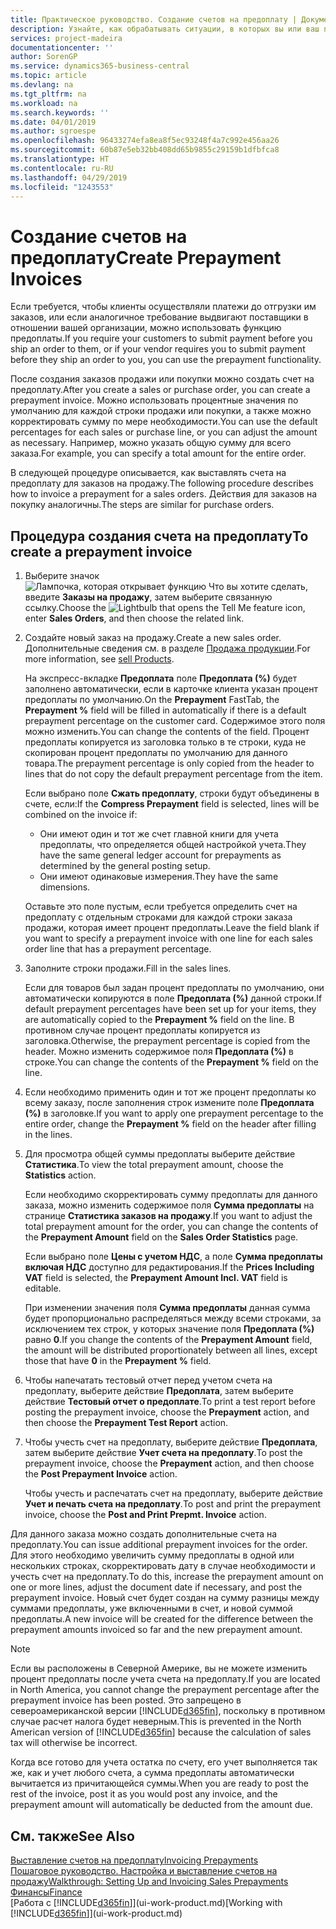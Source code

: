 ```yaml
---
title: Практическое руководство. Создание счетов на предоплату | Документы Майкрософт
description: Узнайте, как обрабатывать ситуации, в которых вы или ваш поставщик требует предоплату.
services: project-madeira
documentationcenter: ''
author: SorenGP
ms.service: dynamics365-business-central
ms.topic: article
ms.devlang: na
ms.tgt_pltfrm: na
ms.workload: na
ms.search.keywords: ''
ms.date: 04/01/2019
ms.author: sgroespe
ms.openlocfilehash: 96433274efa8ea8f5ec93248f4a7c992e456aa26
ms.sourcegitcommit: 60b87e5eb32bb408dd65b9855c29159b1dfbfca8
ms.translationtype: HT
ms.contentlocale: ru-RU
ms.lasthandoff: 04/29/2019
ms.locfileid: "1243553"
---
```

# <a name="create-prepayment-invoices"></a><span data-ttu-id="88715-103">Создание счетов на предоплату</span><span class="sxs-lookup"><span data-stu-id="88715-103">Create Prepayment Invoices</span></span>
<span data-ttu-id="88715-104">Если требуется, чтобы клиенты осуществляли платежи до отгрузки им заказов, или если аналогичное требование выдвигают поставщики в отношении вашей организации, можно использовать функцию предоплаты.</span><span class="sxs-lookup"><span data-stu-id="88715-104">If you require your customers to submit payment before you ship an order to them, or if your vendor requires you to submit payment before they ship an order to you, you can use the prepayment functionality.</span></span>  

<span data-ttu-id="88715-105">После создания заказов продажи или покупки можно создать счет на предоплату.</span><span class="sxs-lookup"><span data-stu-id="88715-105">After you create a sales or purchase order, you can create a prepayment invoice.</span></span> <span data-ttu-id="88715-106">Можно использовать процентные значения по умолчанию для каждой строки продажи или покупки, а также можно корректировать сумму по мере необходимости.</span><span class="sxs-lookup"><span data-stu-id="88715-106">You can use the default percentages for each sales or purchase line, or you can adjust the amount as necessary.</span></span> <span data-ttu-id="88715-107">Например, можно указать общую сумму для всего заказа.</span><span class="sxs-lookup"><span data-stu-id="88715-107">For example, you can specify a total amount for the entire order.</span></span>  

<span data-ttu-id="88715-108">В следующей процедуре описывается, как выставлять счета на предоплату для заказов на продажу.</span><span class="sxs-lookup"><span data-stu-id="88715-108">The following procedure describes how to invoice a prepayment for a sales orders.</span></span> <span data-ttu-id="88715-109">Действия для заказов на покупку аналогичны.</span><span class="sxs-lookup"><span data-stu-id="88715-109">The steps are similar for purchase orders.</span></span>  

## <a name="to-create-a-prepayment-invoice"></a><span data-ttu-id="88715-110">Процедура создания счета на предоплату</span><span class="sxs-lookup"><span data-stu-id="88715-110">To create a prepayment invoice</span></span>  
1. <span data-ttu-id="88715-111">Выберите значок ![Лампочка, которая открывает функцию Что вы хотите сделать](media/ui-search/search_small.png "Что вы хотите сделать"), введите **Заказы на продажу**, затем выберите связанную ссылку.</span><span class="sxs-lookup"><span data-stu-id="88715-111">Choose the ![Lightbulb that opens the Tell Me feature](media/ui-search/search_small.png "Tell me what you want to do") icon, enter **Sales Orders**, and then choose the related link.</span></span>  
2. <span data-ttu-id="88715-112">Создайте новый заказ на продажу.</span><span class="sxs-lookup"><span data-stu-id="88715-112">Create a new sales order.</span></span> <span data-ttu-id="88715-113">Дополнительные сведения см. в разделе [Продажа продукции](sales-how-sell-products.md).</span><span class="sxs-lookup"><span data-stu-id="88715-113">For more information, see [sell Products](sales-how-sell-products.md).</span></span>  

    <span data-ttu-id="88715-114">На экспресс-вкладке **Предоплата** поле **Предоплата (%)** будет заполнено автоматически, если в карточке клиента указан процент предоплаты по умолчанию.</span><span class="sxs-lookup"><span data-stu-id="88715-114">On the **Prepayment** FastTab, the **Prepayment %** field will be filled in automatically if there is a default prepayment percentage on the customer card.</span></span> <span data-ttu-id="88715-115">Содержимое этого поля можно изменить.</span><span class="sxs-lookup"><span data-stu-id="88715-115">You can change the contents of the field.</span></span> <span data-ttu-id="88715-116">Процент предоплаты копируется из заголовка только в те строки, куда не скопирован процент предоплаты по умолчанию для данного товара.</span><span class="sxs-lookup"><span data-stu-id="88715-116">The prepayment percentage is only copied from the header to lines that do not copy the default prepayment percentage from the item.</span></span>  

    <span data-ttu-id="88715-117">Если выбрано поле **Сжать предоплату**, строки будут объединены в счете, если:</span><span class="sxs-lookup"><span data-stu-id="88715-117">If the **Compress Prepayment** field is selected, lines will be combined on the invoice if:</span></span>  
    - <span data-ttu-id="88715-118">Они имеют один и тот же счет главной книги для учета предоплаты, что определяется общей настройкой учета.</span><span class="sxs-lookup"><span data-stu-id="88715-118">They have the same general ledger account for prepayments as determined by the general posting setup.</span></span>  
    - <span data-ttu-id="88715-119">Они имеют одинаковые измерения.</span><span class="sxs-lookup"><span data-stu-id="88715-119">They have the same dimensions.</span></span>  

    <span data-ttu-id="88715-120">Оставьте это поле пустым, если требуется определить счет на предоплату с отдельным строками для каждой строки заказа продажи, которая имеет процент предоплаты.</span><span class="sxs-lookup"><span data-stu-id="88715-120">Leave the field blank if you want to specify a prepayment invoice with one line for each sales order line that has a prepayment percentage.</span></span>  

3. <span data-ttu-id="88715-121">Заполните строки продажи.</span><span class="sxs-lookup"><span data-stu-id="88715-121">Fill in the sales lines.</span></span>  

    <span data-ttu-id="88715-122">Если для товаров был задан процент предоплаты по умолчанию, они автоматически копируются в поле **Предоплата (%)** данной строки.</span><span class="sxs-lookup"><span data-stu-id="88715-122">If default prepayment percentages have been set up for your items, they are automatically copied to the **Prepayment %** field on the line.</span></span> <span data-ttu-id="88715-123">В противном случае процент предоплаты копируется из заголовка.</span><span class="sxs-lookup"><span data-stu-id="88715-123">Otherwise, the prepayment percentage is copied from the header.</span></span> <span data-ttu-id="88715-124">Можно изменить содержимое поля **Предоплата (%)** в строке.</span><span class="sxs-lookup"><span data-stu-id="88715-124">You can change the contents of the **Prepayment %** field on the line.</span></span>  
4. <span data-ttu-id="88715-125">Если необходимо применить один и тот же процент предоплаты ко всему заказу, после заполнения строк измените поле **Предоплата (%)** в заголовке.</span><span class="sxs-lookup"><span data-stu-id="88715-125">If you want to apply one prepayment percentage to the entire order, change the **Prepayment %** field on the header after filling in the lines.</span></span>  
5. <span data-ttu-id="88715-126">Для просмотра общей суммы предоплаты выберите действие **Статистика**.</span><span class="sxs-lookup"><span data-stu-id="88715-126">To view the total prepayment amount, choose the **Statistics** action.</span></span>

    <span data-ttu-id="88715-127">Если необходимо скорректировать сумму предоплаты для данного заказа, можно изменить содержимое поля **Сумма предоплаты** на странице **Статистика заказов на продажу**.</span><span class="sxs-lookup"><span data-stu-id="88715-127">If you want to adjust the total prepayment amount for the order, you can change the contents of the **Prepayment Amount** field on the **Sales Order Statistics** page.</span></span>  

    <span data-ttu-id="88715-128">Если выбрано поле **Цены с учетом НДС**, а поле **Сумма предоплаты включая НДС** доступно для редактирования.</span><span class="sxs-lookup"><span data-stu-id="88715-128">If the **Prices Including VAT** field is selected, the **Prepayment Amount Incl. VAT** field is editable.</span></span>  

    <span data-ttu-id="88715-129">При изменении значения поля **Сумма предоплаты** данная сумма будет пропорционально распределяться между всеми строками, за исключением тех строк, у которых значение поля **Предоплата (%)** равно **0**.</span><span class="sxs-lookup"><span data-stu-id="88715-129">If you change the contents of the **Prepayment Amount** field, the amount will be distributed proportionately between all lines, except those that have **0** in the **Prepayment %** field.</span></span>  
6. <span data-ttu-id="88715-130">Чтобы напечатать тестовый отчет перед учетом счета на предоплату, выберите действие **Предоплата**, затем выберите действие **Тестовый отчет о предоплате**.</span><span class="sxs-lookup"><span data-stu-id="88715-130">To print a test report before posting the prepayment invoice, choose the **Prepayment** action, and then choose the **Prepayment Test Report** action.</span></span>  
7. <span data-ttu-id="88715-131">Чтобы учесть счет на предоплату, выберите действие **Предоплата**, затем выберите действие **Учет счета на предоплату**.</span><span class="sxs-lookup"><span data-stu-id="88715-131">To post the prepayment invoice, choose the **Prepayment** action, and then choose the **Post Prepayment Invoice** action.</span></span>  

    <span data-ttu-id="88715-132">Чтобы учесть и распечатать счет на предоплату, выберите действие **Учет и печать счета на предоплату**.</span><span class="sxs-lookup"><span data-stu-id="88715-132">To post and print the prepayment invoice, choose the **Post and Print Prepmt. Invoice** action.</span></span>  

<span data-ttu-id="88715-133">Для данного заказа можно создать дополнительные счета на предоплату.</span><span class="sxs-lookup"><span data-stu-id="88715-133">You can issue additional prepayment invoices for the order.</span></span> <span data-ttu-id="88715-134">Для этого необходимо увеличить сумму предоплаты в одной или нескольких строках, скорректировать дату в случае необходимости и учесть счет на предоплату.</span><span class="sxs-lookup"><span data-stu-id="88715-134">To do this, increase the prepayment amount on one or more lines, adjust the document date if necessary, and post the prepayment invoice.</span></span> <span data-ttu-id="88715-135">Новый счет будет создан на сумму разницы между суммами предоплаты, уже включенными в счет, и новой суммой предоплаты.</span><span class="sxs-lookup"><span data-stu-id="88715-135">A new invoice will be created for the difference between the prepayment amounts invoiced so far and the new prepayment amount.</span></span>  

> [!NOTE]  
>  <span data-ttu-id="88715-136">Если вы расположены в Северной Америке, вы не можете изменить процент предоплаты после учета счета на предоплату.</span><span class="sxs-lookup"><span data-stu-id="88715-136">If you are located in North America, you cannot change the prepayment percentage after the prepayment invoice has been posted.</span></span> <span data-ttu-id="88715-137">Это запрещено в североамериканской версии [!INCLUDE[d365fin](includes/d365fin_md.md)], поскольку в противном случае расчет налога будет неверным.</span><span class="sxs-lookup"><span data-stu-id="88715-137">This is prevented in the North American version of [!INCLUDE[d365fin](includes/d365fin_md.md)] because the calculation of sales tax will otherwise be incorrect.</span></span>  

 <span data-ttu-id="88715-138">Когда все готово для учета остатка по счету, его учет выполняется так же, как и учет любого счета, а сумма предоплаты автоматически вычитается из причитающейся суммы.</span><span class="sxs-lookup"><span data-stu-id="88715-138">When you are ready to post the rest of the invoice, post it as you would post any invoice, and the prepayment amount will automatically be deducted from the amount due.</span></span>  

## <a name="see-also"></a><span data-ttu-id="88715-139">См. также</span><span class="sxs-lookup"><span data-stu-id="88715-139">See Also</span></span>  
[<span data-ttu-id="88715-140">Выставление счетов на предоплату</span><span class="sxs-lookup"><span data-stu-id="88715-140">Invoicing Prepayments</span></span>](finance-invoice-prepayments.md)  
[<span data-ttu-id="88715-141">Пошаговое руководство. Настройка и выставление счетов на продажу</span><span class="sxs-lookup"><span data-stu-id="88715-141">Walkthrough: Setting Up and Invoicing Sales Prepayments</span></span>](walkthrough-setting-up-and-invoicing-sales-prepayments.md)  
[<span data-ttu-id="88715-142">Финансы</span><span class="sxs-lookup"><span data-stu-id="88715-142">Finance</span></span>](finance.md)  
<span data-ttu-id="88715-143">[Работа с [!INCLUDE[d365fin](includes/d365fin_md.md)]](ui-work-product.md)</span><span class="sxs-lookup"><span data-stu-id="88715-143">[Working with [!INCLUDE[d365fin](includes/d365fin_md.md)]](ui-work-product.md)</span></span>
